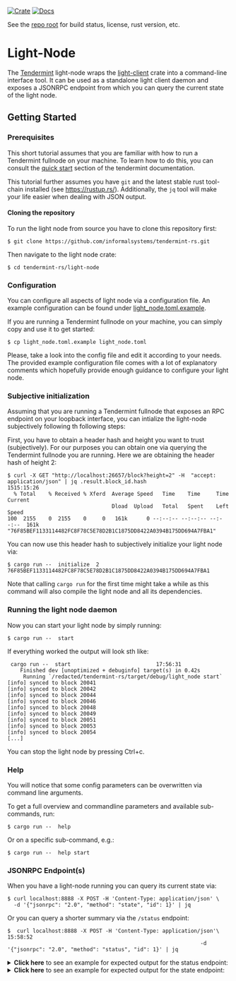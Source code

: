 [![Crate][crate-image]][crate-link]
[![Docs][docs-image]][docs-link]

See the [repo root] for build status, license, rust version, etc.

# Light-Node

The [Tendermint] light-node wraps the [light-client] crate into a command-line interface tool. 
It can be used as a standalone light client daemon and exposes a JSONRPC endpoint 
from which you can query the current state of the light node. 

## Getting Started

### Prerequisites

This short tutorial assumes that you are familiar with how to run a Tendermint fullnode on your machine. To learn how to do this, you can consult the [quick start] section of the tendermint documentation.

This tutorial further assumes you have `git` and the latest stable rust tool-chain installed (see https://rustup.rs/).
Additionally, the `jq` tool will make your life easier when dealing with JSON output.

#### Cloning the repository

To run the light node from source you have to clone this repository first:
```
$ git clone https://github.com/informalsystems/tendermint-rs.git
```

Then navigate to the light node crate:
```
$ cd tendermint-rs/light-node
```

### Configuration

You can configure all aspects of light node via a configuration file. 
An example configuration can be found under [light_node.toml.example](light_node.toml.example). 

If you are running a Tendermint fullnode on your machine, you can simply copy and use it to get started:
```
$ cp light_node.toml.example light_node.toml
``` 
Please, take a look into the config file and edit it according to your needs.
The provided example configuration file comes with a lot of explanatory comments
which hopefully provide enough guidance to configure your light node.

### Subjective initialization
Assuming that you are running a Tendermint fullnode that exposes an RPC endpoint on your loopback interface, you can intialize the light-node subjectively following th following steps:

First, you have to obtain a header hash and height you want to trust (subjectively). For our purposes you can obtain one via querying the Tendermint fullnode you are running. 
Here we are obtaining the header hash of height 2: 
```
$ curl -X GET "http://localhost:26657/block?height=2" -H  "accept: application/json" | jq .result.block_id.hash                                              1515:15:26
  % Total    % Received % Xferd  Average Speed   Time    Time     Time  Current
                                 Dload  Upload   Total   Spent    Left  Speed
100  2155    0  2155    0     0   161k      0 --:--:-- --:--:-- --:--:--  161k
"76F85BEF1133114482FC8F78C5E78D2B1C1875DD8422A0394B175DD694A7FBA1"
```

You can now use this header hash to subjectively initialize your light node via:
```
$ cargo run --  initialize  2 76F85BEF1133114482FC8F78C5E78D2B1C1875DD8422A0394B175DD694A7FBA1
```

Note that calling `cargo run` for the first time might take a while as this command will also compile the light node and all its dependencies.

### Running the light node daemon

Now you can start your light node by simply running:
```
$ cargo run --  start                             
```

If everything worked the output will look sth like:
```
 cargo run --  start                           17:56:31
    Finished dev [unoptimized + debuginfo] target(s) in 0.42s
     Running `/redacted/tendermint-rs/target/debug/light_node start`
[info] synced to block 20041
[info] synced to block 20042
[info] synced to block 20044
[info] synced to block 20046
[info] synced to block 20048
[info] synced to block 20049
[info] synced to block 20051
[info] synced to block 20053
[info] synced to block 20054
[...]
```

You can stop the light node by pressing Ctrl+c.

### Help

You will notice that some config parameters can be overwritten via command line arguments. 

To get a full overview and commandline parameters and available sub-commands, run:

```
$ cargo run --  help
```
Or on a specific sub-command, e.g.:
 ```shell script
$ cargo run --  help start
 ```

### JSONRPC Endpoint(s)

When you have a light-node running you can query its current state via:
```
$ curl localhost:8888 -X POST -H 'Content-Type: application/json' \
  -d '{"jsonrpc": "2.0", "method": "state", "id": 1}' | jq
```

Or you can query a shorter summary via the `/status` endpoint:
```
$  curl localhost:8888 -X POST -H 'Content-Type: application/json'\                                                                        15:58:52
                                                             -d '{"jsonrpc": "2.0", "method": "status", "id": 1}' | jq

```

<details>
  <summary><b>Click here</b> to see an example for expected output for the status endpoint:</summary>

```
$ curl localhost:8888 -X POST -H 'Content-Type: application/json' \
  -d '{"jsonrpc": "2.0", "method": "status", "id": 1}' | jq
  % Total    % Received % Xferd  Average Speed   Time    Time     Time  Current
                                 Dload  Upload   Total   Spent    Left  Speed
100   364  100   317  100    47   1843    273 --:--:-- --:--:-- --:--:--  2104
```
```json
{
  "jsonrpc": "2.0",
  "result": {
    "block_hash": "ED745723430944215F65ED78AD7DF9ED0AA8A2A3B465BF421E0BAF66AA55AA08",
    "connected_nodes": [
      "BADFADAD0BEFEEDC0C0ADEADBEEFC0FFEEFACADE",
      "CEFEEDBADFADAD0C0CEEFACADE0ADEADBEEFC0FF"
    ],
    "height": 3850,
    "valset_hash": "74F2AC2B6622504D08DD2509E28CE731985CFE4D133C9DB0CB85763EDCA95AA3"
  },
  "id": 1
}
```
</details>

<details>
  <summary><b>Click here</b> to see an example for expected output for the state endpoint:</summary>

Command:  
  ```
$ curl localhost:8888 -X POST -H 'Content-Type: application/json' \
  -d '{"jsonrpc": "2.0", "method": "state", "id": 1}' | jq 
  % Total    % Received % Xferd  Average Speed   Time    Time     Time  Current
                                 Dload  Upload   Total   Spent    Left  Speed
100  1902  100  1856  100    46   164k   4181 --:--:-- --:--:-- --:--:--  168k
```
Example output:
```json
{
  "jsonrpc": "2.0",
  "result": {
    "next_validator_set": {
      "validators": [
        {
          "address": "AD358F20C8CE80889E0F0248FDDC454595D632AE",
          "proposer_priority": "0",
          "pub_key": {
            "type": "tendermint/PubKeyEd25519",
            "value": "uo9rbgR5J0kuED0C529bTa6mcHZ4uXDjJRdg1k8proY="
          },
          "voting_power": "10"
        }
      ]
    },
    "provider": "BADFADAD0BEFEEDC0C0ADEADBEEFC0FFEEFACADE",
    "signed_header": {
      "commit": {
        "block_id": {
          "hash": "76F85BEF1133114482FC8F78C5E78D2B1C1875DD8422A0394B175DD694A7FBA1",
          "parts": {
            "hash": "568F279E3F59FBE3CABEACE7A3C028C15CA6A902F9D77DDEBA3BFCB9514E2881",
            "total": "1"
          }
        },
        "height": "2",
        "round": "0",
        "signatures": [
          {
            "block_id_flag": 2,
            "signature": "sN3e6bzKLeIFNRptQ4SytBDLZJA53e92D6FWTll5Lq8Wdg4fVzxya6qx3SHFU82ukuj8jKmBMkwTTJsb8xThCQ==",
            "timestamp": "2020-07-10T12:39:06.977628900Z",
            "validator_address": "AD358F20C8CE80889E0F0248FDDC454595D632AE"
          }
        ]
      },
      "header": {
        "app_hash": "0000000000000000",
        "chain_id": "dockerchain",
        "consensus_hash": "048091BC7DDC283F77BFBF91D73C44DA58C3DF8A9CBC867405D8B7F3DAADA22F",
        "data_hash": null,
        "evidence_hash": null,
        "height": "2",
        "last_block_id": {
          "hash": "F008EACA817CF6A3918CF7A6FD44F1F2464BB24D25A7EDB45A03E8783E9AB438",
          "parts": {
            "hash": "BF5130E879A02AC4BB83E392732ED4A37BE2F01304A615467EE7960858774E57",
            "total": "1"
          }
        },
        "last_commit_hash": "474496740A2EAA967EED02B239DA302BAF696AE36AEA78F7FEFCE4A77CCA5B33",
        "last_results_hash": null,
        "next_validators_hash": "74F2AC2B6622504D08DD2509E28CE731985CFE4D133C9DB0CB85763EDCA95AA3",
        "proposer_address": "AD358F20C8CE80889E0F0248FDDC454595D632AE",
        "time": "2020-07-10T12:39:05.977628900Z",
        "validators_hash": "74F2AC2B6622504D08DD2509E28CE731985CFE4D133C9DB0CB85763EDCA95AA3",
        "version": {
          "app": "1",
          "block": "10"
        }
      }
    },
    "validator_set": {
      "validators": [
        {
          "address": "AD358F20C8CE80889E0F0248FDDC454595D632AE",
          "proposer_priority": "0",
          "pub_key": {
            "type": "tendermint/PubKeyEd25519",
            "value": "uo9rbgR5J0kuED0C529bTa6mcHZ4uXDjJRdg1k8proY="
          },
          "voting_power": "10"
        }
      ]
    }
  },
  "id": 1
}

```

</details>

[//]: # (badges)

[crate-image]: https://img.shields.io/crates/v/tendermint-light-node.svg
[crate-link]: https://crates.io/crates/tendermint-light-node
[docs-image]: https://docs.rs/tendermint-light-node/badge.svg
[docs-link]: https://docs.rs/tendermint-light-node/

[//]: # (general links)


[repo root]: https://github.com/informalsystems/tendermint-rs
[quick start]: https://github.com/tendermint/tendermint/blob/master/docs/introduction/quick-start.md
[Tendermint]: https://github.com/tendermint/tendermint
[light-client]: https://github.com/informalsystems/tendermint-rs/tree/master/light-client
